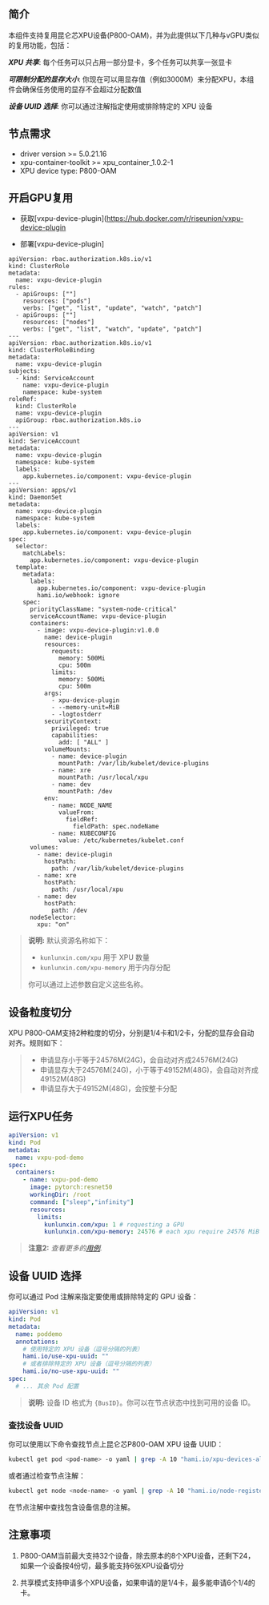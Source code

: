 ## 简介

本组件支持复用昆仑芯XPU设备(P800-OAM)，并为此提供以下几种与vGPU类似的复用功能，包括：

***XPU 共享***: 每个任务可以只占用一部分显卡，多个任务可以共享一张显卡

***可限制分配的显存大小***: 你现在可以用显存值（例如3000M）来分配XPU，本组件会确保任务使用的显存不会超过分配数值

***设备 UUID 选择***: 你可以通过注解指定使用或排除特定的 XPU 设备


## 节点需求
* driver version >= 5.0.21.16
* xpu-container-toolkit >= xpu_container_1.0.2-1
* XPU device type: P800-OAM

## 开启GPU复用

* 获取[vxpu-device-plugin](https://hub.docker.com/r/riseunion/vxpu-device-plugin

* 部署[vxpu-device-plugin]
```
apiVersion: rbac.authorization.k8s.io/v1
kind: ClusterRole
metadata:
  name: vxpu-device-plugin
rules:
  - apiGroups: [""]
    resources: ["pods"]
    verbs: ["get", "list", "update", "watch", "patch"]
  - apiGroups: [""]
    resources: ["nodes"]
    verbs: ["get", "list", "watch", "update", "patch"]
---
apiVersion: rbac.authorization.k8s.io/v1
kind: ClusterRoleBinding
metadata:
  name: vxpu-device-plugin
subjects:
  - kind: ServiceAccount
    name: vxpu-device-plugin
    namespace: kube-system
roleRef:
  kind: ClusterRole
  name: vxpu-device-plugin
  apiGroup: rbac.authorization.k8s.io
---
apiVersion: v1
kind: ServiceAccount
metadata:
  name: vxpu-device-plugin
  namespace: kube-system
  labels:
    app.kubernetes.io/component: vxpu-device-plugin
---
apiVersion: apps/v1
kind: DaemonSet
metadata:
  name: vxpu-device-plugin
  namespace: kube-system
  labels:
    app.kubernetes.io/component: vxpu-device-plugin
spec:
  selector:
    matchLabels:
      app.kubernetes.io/component: vxpu-device-plugin
  template:
    metadata:
      labels:
        app.kubernetes.io/component: vxpu-device-plugin
        hami.io/webhook: ignore
    spec:
      priorityClassName: "system-node-critical"
      serviceAccountName: vxpu-device-plugin
      containers:
        - image: vxpu-device-plugin:v1.0.0
          name: device-plugin
          resources:
            requests:
              memory: 500Mi
              cpu: 500m
            limits:
              memory: 500Mi
              cpu: 500m
          args:
            - xpu-device-plugin
            - --memory-unit=MiB
            - -logtostderr
          securityContext:
            privileged: true
            capabilities:
              add: [ "ALL" ]
          volumeMounts:
            - name: device-plugin
              mountPath: /var/lib/kubelet/device-plugins
            - name: xre
              mountPath: /usr/local/xpu
            - name: dev
              mountPath: /dev
          env:
            - name: NODE_NAME
              valueFrom:
                fieldRef:
                  fieldPath: spec.nodeName
            - name: KUBECONFIG
              value: /etc/kubernetes/kubelet.conf
      volumes:
        - name: device-plugin
          hostPath:
            path: /var/lib/kubelet/device-plugins
        - name: xre
          hostPath:
            path: /usr/local/xpu
        - name: dev
          hostPath:
            path: /dev
      nodeSelector:
        xpu: "on"
```


> **说明:** 默认资源名称如下：
> - `kunlunxin.com/xpu` 用于 XPU 数量
> - `kunlunxin.com/xpu-memory` 用于内存分配
>
> 你可以通过上述参数自定义这些名称。

## 设备粒度切分

XPU P800-OAM支持2种粒度的切分，分别是1/4卡和1/2卡，分配的显存会自动对齐。规则如下：
> - 申请显存小于等于24576M(24G)，会自动对齐成24576M(24G)
> - 申请显存大于24576M(24G)，小于等于49152M(48G)，会自动对齐成49152M(48G)
> - 申请显存大于49152M(48G)，会按整卡分配

## 运行XPU任务

```yaml
apiVersion: v1
kind: Pod
metadata:
  name: vxpu-pod-demo
spec:
  containers:
    - name: vxpu-pod-demo
      image: pytorch:resnet50
      workingDir: /root
      command: ["sleep","infinity"]
      resources:
        limits:
          kunlunxin.com/xpu: 1 # requesting a GPU
          kunlunxin.com/xpu-memory: 24576 # each xpu require 24576 MiB device memory
```

> **注意2:** *查看更多的[用例](../examples/kunlunxin/).*

## 设备 UUID 选择

你可以通过 Pod 注解来指定要使用或排除特定的 GPU 设备：

```yaml
apiVersion: v1
kind: Pod
metadata:
  name: poddemo
  annotations:
    # 使用特定的 XPU 设备（逗号分隔的列表）
    hami.io/use-xpu-uuid: ""
    # 或者排除特定的 XPU 设备（逗号分隔的列表）
    hami.io/no-use-xpu-uuid: ""
spec:
  # ... 其余 Pod 配置
```

> **说明:** 设备 ID 格式为 `{BusID}`。你可以在节点状态中找到可用的设备 ID。

### 查找设备 UUID

你可以使用以下命令查找节点上昆仑芯P800-OAM XPU 设备 UUID：

```bash
kubectl get pod <pod-name> -o yaml | grep -A 10 "hami.io/xpu-devices-allocated"
```

或者通过检查节点注解：

```bash
kubectl get node <node-name> -o yaml | grep -A 10 "hami.io/node-register-xpu"
```

在节点注解中查找包含设备信息的注解。


## 注意事项

1. P800-OAM当前最大支持32个设备，除去原本的8个XPU设备，还剩下24，如果一个设备按4份切，最多能支持6张XPU设备切分

2. 共享模式支持申请多个XPU设备，如果申请的是1/4卡，最多能申请6个1/4的卡。
